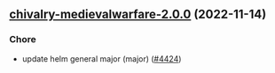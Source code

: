 

## [chivalry-medievalwarfare-2.0.0](https://github.com/truecharts/charts/compare/chivalry-medievalwarfare-1.0.4...chivalry-medievalwarfare-2.0.0) (2022-11-14)

### Chore

- update helm general major (major) ([#4424](https://github.com/truecharts/charts/issues/4424))
  
  